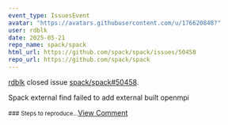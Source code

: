 ```yaml
---
event_type: IssuesEvent
avatar: "https://avatars.githubusercontent.com/u/176620848?"
user: rdblk
date: 2025-05-21
repo_name: spack/spack
html_url: https://github.com/spack/spack/issues/50458
repo_url: https://github.com/spack/spack
---
```


<a href='https://github.com/rdblk' target='_blank'>rdblk</a> closed issue <a href='https://github.com/spack/spack/issues/50458' target='_blank'>spack/spack#50458</a>.

<p>Spack external find failed to add external built openmpi</p><small>### Steps to reproduce...</small><a href='https://github.com/spack/spack/issues/50458' target='_blank'>View Comment</a>
